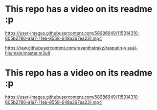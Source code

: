 # This repo has a video on its readme :p


https://user-images.githubusercontent.com/58986949/115314310-805b2780-a1a7-11eb-8558-648a367ea231.mp4

https://raw.githubusercontent.com/revanthstrakz/rasputin-visual-hls/main/master.m3u8

# This repo has a video on its readme :p


https://user-images.githubusercontent.com/58986949/115314310-805b2780-a1a7-11eb-8558-648a367ea231.mp4
